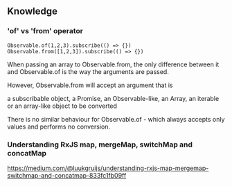 

## Knowledge

### 'of' vs 'from' operator

```
Observable.of(1,2,3).subscribe(() => {})
Observable.from([1,2,3]).subscribe(() => {})
```

When passing an array to Observable.from, the only difference between it and Observable.of is the way the arguments are passed.

However, Observable.from will accept an argument that is

a subscribable object, a Promise, an Observable-like, an Array, an iterable or an array-like object to be converted

There is no similar behaviour for Observable.of - which always accepts only values and performs no conversion.

### Understanding RxJS map, mergeMap, switchMap and concatMap

https://medium.com/@luukgruijs/understanding-rxjs-map-mergemap-switchmap-and-concatmap-833fc1fb09ff




